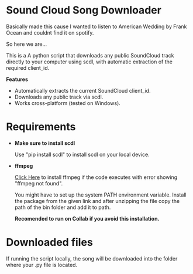 # Sound Cloud Song Downloader

Basically made this cause I wanted to listen to American Wedding by Frank Ocean and couldnt find it on spotify.

So here we are...

This is a A python script that downloads any public SoundCloud track directly to your computer using scdl, with automatic extraction of the required client_id.

**Features**

- Automatically extracts the current SoundCloud client_id.
- Downloads any public track via scdl.
- Works cross-platform (tested on Windows).

# Requirements

- **Make sure to install scdl**

    Use "pip install scdl" to install scdl on your local device.

- **ffmpeg**

    <a href="https://www.gyan.dev/ffmpeg/builds/"> Click Here</a> to install ffmpeg if the code executes with error showing "ffmpeg not found".

    You might have to set up the system PATH environment variable. Install the package from the given link and after unzipping the file copy the path of the bin folder and add it to path.

    **Recomended to run on Collab if you avoid this installation.**

# Downloaded files

If running the script locally, the song will be downloaded into the folder where your .py file is located.
